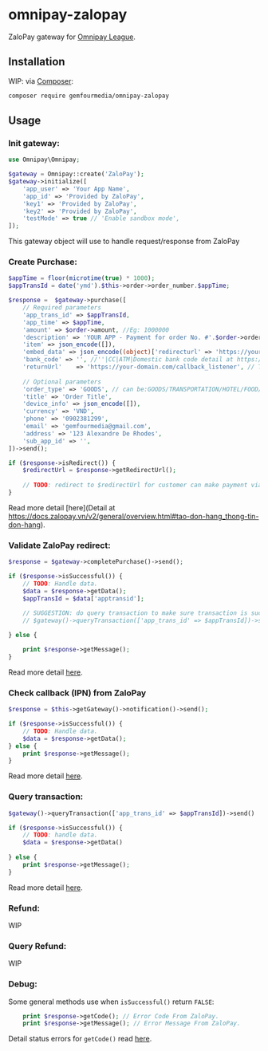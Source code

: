 # omnipay-zalopay
ZaloPay gateway for [Omnipay League](https://github.com/thephpleague/omnipay).

## Installation

WIP: via [Composer](https://getcomposer.org):

```bash
composer require gemfourmedia/omnipay-zalopay
```
## Usage

### Init gateway:

```php
use Omnipay\Omnipay;

$gateway = Omnipay::create('ZaloPay');
$gateway->initialize([
    'app_user' => 'Your App Name',
    'app_id' => 'Provided by ZaloPay',
    'key1' => 'Provided by ZaloPay',
    'key2' => 'Provided by ZaloPay',
    'testMode' => true // 'Enable sandbox mode',
]);
```

This gateway object will use to handle request/response from ZaloPay

### Create Purchase:

```php
$appTime = floor(microtime(true) * 1000);
$appTransId = date('ymd').$this->order->order_number.$appTime;

$response =  $gateway->purchase([
	// Required parameters
    'app_trans_id' => $appTransId,
    'app_time' => $appTime,
    'amount' => $order->amount, //Eg: 1000000
    'description' => 'YOUR APP - Payment for order No. #'.$order->order_number,
    'item' => json_encode([]),
    'embed_data' => json_encode((object)['redirecturl' => 'https://your-domain.com/callback_url']),
    'bank_code' => '', //''|CC|ATM|Domestic bank code detail at https://docs.zalopay.vn/v2/docs/gateway/api.html#mo-ta_dac-ta-api
    'returnUrl'    => 'https://your-domain.com/callback_listener', // This will assign to callback_url is use by ZaloPay
    
	// Optional parameters
 	'order_type' => 'GOODS', // can be:GOODS/TRANSPORTATION/HOTEL/FOOD/TELCARD/BILLING
 	'title' => 'Order Title',
 	'device_info' => json_encode([]),
 	'currency' => 'VND',
 	'phone' => '0902381299',
 	'email' => 'gemfourmedia@gmail.com',
 	'address' => '123 Alexandre De Rhodes',
 	'sub_app_id' => '',
])->send();

if ($response->isRedirect()) {
    $redirectUrl = $response->getRedirectUrl();
    
    // TODO: redirect to $redirectUrl for customer can make payment via ZaloPay
}
```

Read more detail [here](Detail at https://docs.zalopay.vn/v2/general/overview.html#tao-don-hang_thong-tin-don-hang).

### Validate ZaloPay redirect:

```php
$response = $gateway->completePurchase()->send();

if ($response->isSuccessful()) {
    // TODO: Handle data.
    $data = $response->getData();
    $appTransId = $data['apptransid'];

    // SUGGESTION: do query transaction to make sure transaction is successful:
    // $gateway()->queryTransaction(['app_trans_id' => $appTransId])->send()
    
} else {

    print $response->getMessage();
}
```

Read more detail [here](https://docs.zalopay.vn/v2/docs/gateway/api.html#redirect).

### Check callback (IPN) from ZaloPay

```php
$response = $this->getGateway()->notification()->send();

if ($response->isSuccessful()) {
	// TODO: Handle data.
	$data = $response->getData();
} else {
	print $response->getMessage();
}

```

Read more detail [here](https://docs.zalopay.vn/v2/general/overview.html#callback_dac-ta-api).

### Query transaction:

```php
$gateway()->queryTransaction(['app_trans_id' => $appTransId])->send()

if ($response->isSuccessful()) {
    // TODO: handle data.
    $data = $response->getData()
    
} else {
    print $response->getMessage();
}
```

Read more detail [here](https://docs.zalopay.vn/v2/general/overview.html#truy-van-trang-thai-thanh-toan-cua-don-hang_dac-ta-api_du-lieu-truyen-vao-api).

### Refund:

WIP

### Query Refund:

WIP

### Debug:

Some general methods use when `isSuccessful()` return `FALSE`:

```php
    print $response->getCode(); // Error Code From ZaloPay.
    print $response->getMessage(); // Error Message From ZaloPay.
```

Detail status errors for `getCode()` read [here](https://docs.zalopay.vn/v2/general/errors.html).
